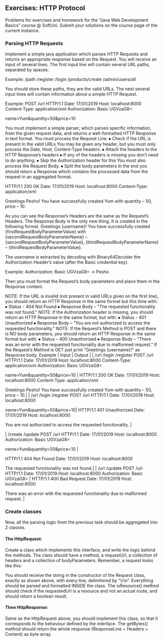 ## Exercises: HTTP Protocol
Problems for exercises and homework for the “Java Web Development Basics” course @ SoftUni.
Submit your solutions on the course page of the current instance.
### Parsing HTTP Requests
Implement a simple java application which parses HTTP Requests and returns an appropriate response based on the Request. 
You will receive an input of several lines. The first input line will contain several URL paths, separated by spaces. 

Example: /path /register /login /products/create /admin/users/all

You should store these paths, they are the valid URLs.
The next several input lines will contain information about a simple HTTP Request.

Example:
POST /url HTTP/1.1
Date: 17/01/2019
Host: localhost:8000
Content-Type: application/xml
Authorization: Basic UGVzaG8=

name=Yum&quantity=50&price=10

You must implement a simple parser, which parses specific information, from the given request data, and returns a well-formatted HTTP Response in text format.
You must process the Request Line.
⦁	Check if the URL is present in the valid URLs
	You may be given any header, but you must only process the Date, Host, Content-Type headers.
⦁	Attach the headers to the HTTP Response’s headers
⦁	If any of the headers is missing you don’t need to do anything. 
⦁	Skip the Authorization header for this
	You must also process the Request Body.
⦁	Split the body parameters
In the end you should return a Response which contains the processed data from the request in an aggregated format.

HTTP/1.1 200 OK
Date: 17/01/2019
Host: localhost:8000
Content-Type: application/xml

Greetings Pesho! You have successfully created Yum with quantity – 50, price – 10.

As you can see the Response’s Headers are the same as the Request’s Headers.
The Response Body is the only new thing. It is created in the following format.
Greetings {username}! You have successfully created {firstRequestBodyParameterValue} with {secondRequestBodyParameterName} – {secondRequestBodyParameterValue}, {thirdRequestBodyParameterName} – {thirdRequestBodyParameterValue}.

The username is extracted by decoding with Binary64Decoder the Authorization Header’s value (after the Basic credential key).

Example: Authorization: Basic UGVzaG8= -> Pesho

Then you must format the Request’s body parameters and place them in the Response content.

NOTE: If the URL is invalid (not present in valid URLs given on the first line), you should return an HTTP Response in the same format but this time with:
⦁	Status - 404 Not Found
⦁	Response Body – "The requested functionality was not found."
NOTE: If the Authorization header is missing, you should return an HTTP Response in the same format, but with:
⦁	Status - 401 Unauthorized
⦁	Response Body – "You are not authorized to access the requested functionality."
NOTE: If the Request’s Method is POST and there is NO body parameters, you should return an HTTP Response in the same format but with:
⦁	Status – 400 Unauthorized
⦁	Response Body – "There was an error with the requested functionality due to malformed request."
If the Request’s Method is GET just print "Greetings {username}!" as Response body.
Example
| Input | Output |
| /url /login /register
POST /url HTTP/1.1
Date: 17/01/2019
Host: localhost:8000
Content-Type: application/xml
Authorization: Basic UGVzaG8=

name=Yum&quantity=50&price=10 |	HTTP/1.1 200 OK
Date: 17/01/2019
Host: localhost:8000
Content-Type: application/xml

Greetings Pesho! You have successfully created Yum with quantity – 50, price – 10.|
| /url /login /register
POST /url HTTP/1.1
Date: 17/01/2019
Host: localhost:8000

name=Yum&quantity=50&price=10| HTTP/1.1 401 Unauthorized
Date: 17/01/2019
Host: localhost:8000

You are not authorized to access the requested functionality. |

| /create /update 
POST /url HTTP/1.1
Date: 17/01/2019
Host: localhost:8000
Authorization: Basic UGVzaG8=

name=Yum&quantity=50&price=10 |

HTTP/1.1 404 Not Found
Date: 17/01/2019
Host: localhost:8000

The requested functionality was not found.|
| /url /update 
POST /url HTTP/1.1
Date: 17/01/2019
Host: localhost:8000
Authorization: Basic UGVzaG8= |
	HTTP/1.1 400 Bad Request
Date: 17/01/2019
Host: localhost:8000

There was an error with the requested functionality due to malformed request. |

### Create classes
Now, all the parsing logic from the previous task should be aggregated into 2 classes.

#### The HttpRequest:
 
Create a class which implements this interface, and write the logic behind the methods. The class should have a method, a requestUrl, a collection of headers and a collection of bodyParameters.
Remember, a request looks like this:
 
You should receive the string in the constructor of the Request class, exactly as shown above, with every line, delimitered by “\r\n”. Everything should be parsed and formatted INSIDE the class.
The isResource() method should check if the requestedUrl is a resource and not an actual route, and should return a boolean result.

 #### Thee HttpResponse:
 
Same as the HttpRequest above, you should implement this class, so that it corresponds to the behaviour defined by the interface.
The getBytes() method should return the whole response (ResponseLine + Headers + Content) as byte array.
